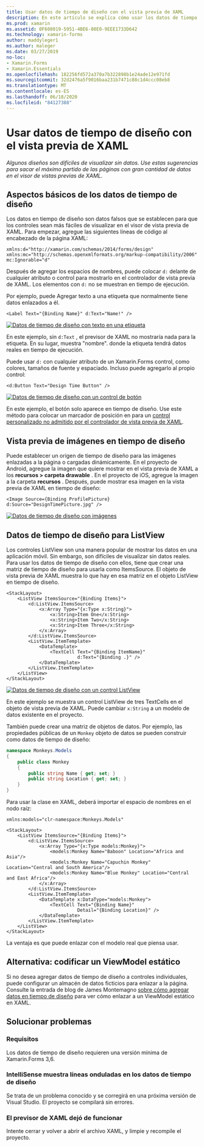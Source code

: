 ```yaml
---
title: Usar datos de tiempo de diseño con el vista previa de XAML
description: En este artículo se explica cómo usar los datos de tiempo de diseño para mostrar los diseños con gran cantidad de datos en el visor de vista previa de XAML sin ejecutar la aplicación.
ms.prod: xamarin
ms.assetid: 0F608019-5951-4BE6-80E0-9EEE1733D642
ms.technology: xamarin-forms
author: maddyleger1
ms.author: maleger
ms.date: 03/27/2019
no-loc:
- Xamarin.Forms
- Xamarin.Essentials
ms.openlocfilehash: 182256fd572a370a7b322898b1e24ade12e971fd
ms.sourcegitcommit: 32d2476a5f9016baa231b7471c88c1d4ccc08eb8
ms.translationtype: MT
ms.contentlocale: es-ES
ms.lasthandoff: 06/18/2020
ms.locfileid: "84127388"
---
```

# <a name="use-design-time-data-with-the-xaml-previewer"></a>Usar datos de tiempo de diseño con el vista previa de XAML

_Algunos diseños son difíciles de visualizar sin datos. Use estas sugerencias para sacar el máximo partido de las páginas con gran cantidad de datos en el visor de vistas previas de XAML._

## <a name="design-time-data-basics"></a>Aspectos básicos de los datos de tiempo de diseño

Los datos en tiempo de diseño son datos falsos que se establecen para que los controles sean más fáciles de visualizar en el visor de vista previa de XAML. Para empezar, agregue las siguientes líneas de código al encabezado de la página XAML:

```xaml
xmlns:d="http://xamarin.com/schemas/2014/forms/design"
xmlns:mc="http://schemas.openxmlformats.org/markup-compatibility/2006"
mc:Ignorable="d"
```

Después de agregar los espacios de nombres, puede colocar `d:` delante de cualquier atributo o control para mostrarlo en el controlador de vista previa de XAML. Los elementos con `d:` no se muestran en tiempo de ejecución.

Por ejemplo, puede Agregar texto a una etiqueta que normalmente tiene datos enlazados a él.

```xaml
<Label Text="{Binding Name}" d:Text="Name!" />
```

[![Datos de tiempo de diseño con texto en una etiqueta](xaml-previewer-images/designtimedata-label-sm.png "Datos de tiempo de diseño con texto como etiqueta")](xaml-previewer-images/designtimedata-label-lg.png#lightbox)

En este ejemplo, sin `d:Text` , el previsor de XAML no mostraría nada para la etiqueta. En su lugar, muestra "nombre". donde la etiqueta tendrá datos reales en tiempo de ejecución.

Puede usar `d:` con cualquier atributo de un Xamarin.Forms control, como colores, tamaños de fuente y espaciado. Incluso puede agregarlo al propio control:

```xaml
<d:Button Text="Design Time Button" />
```

[![Datos de tiempo de diseño con un control de botón](xaml-previewer-images/designtimedata-controls-sm.png "Datos de tiempo de diseño con un control de botón")](xaml-previewer-images/designtimedata-controls-lg.png#lightbox)

En este ejemplo, el botón solo aparece en tiempo de diseño. Use este método para colocar un marcador de posición en para un [control personalizado no admitido por el controlador de vista previa de XAML](render-custom-controls.md).

## <a name="preview-images-at-design-time"></a>Vista previa de imágenes en tiempo de diseño

Puede establecer un origen de tiempo de diseño para las imágenes enlazadas a la página o cargadas dinámicamente. En el proyecto de Android, agregue la imagen que quiere mostrar en el vista previa de XAML a los **recursos > carpeta drawable** . En el proyecto de iOS, agregue la imagen a la carpeta **recursos** . Después, puede mostrar esa imagen en la vista previa de XAML en tiempo de diseño:

```xaml
<Image Source={Binding ProfilePicture} d:Source="DesignTimePicture.jpg" />
```

[![Datos de tiempo de diseño con imágenes](xaml-previewer-images/designtimedata-image-sm.png "Datos de tiempo de diseño con iamges")](xaml-previewer-images/designtimedata-image-lg.png#lightbox)

## <a name="design-time-data-for-listviews"></a>Datos de tiempo de diseño para ListView

Los controles ListView son una manera popular de mostrar los datos en una aplicación móvil. Sin embargo, son difíciles de visualizar sin datos reales. Para usar los datos de tiempo de diseño con ellos, tiene que crear una matriz de tiempo de diseño para usarla como ItemsSource. El objeto de vista previa de XAML muestra lo que hay en esa matriz en el objeto ListView en tiempo de diseño.

```xaml
<StackLayout>
    <ListView ItemsSource="{Binding Items}">
        <d:ListView.ItemsSource>
            <x:Array Type="{x:Type x:String}">
                <x:String>Item One</x:String>
                <x:String>Item Two</x:String>
                <x:String>Item Three</x:String>
            </x:Array>
        </d:ListView.ItemsSource>
        <ListView.ItemTemplate>
            <DataTemplate>
                <TextCell Text="{Binding ItemName}"
                          d:Text="{Binding .}" />
            </DataTemplate>
        </ListView.ItemTemplate>
    </ListView>
</StackLayout>
```

[![Datos de tiempo de diseño con un control ListView](xaml-previewer-images/designtimedata-itemssource-sm.png "Datos de tiempo de diseño con un control ListView")](xaml-previewer-images/designtimedata-itemssource-lg.png#lightbox)

En este ejemplo se muestra un control ListView de tres TextCells en el objeto de vista previa de XAML. Puede cambiar `x:String` a un modelo de datos existente en el proyecto.

También puede crear una matriz de objetos de datos. Por ejemplo, las propiedades públicas de un `Monkey` objeto de datos se pueden construir como datos de tiempo de diseño:

```csharp
namespace Monkeys.Models
{
    public class Monkey
    {
        public string Name { get; set; }
        public string Location { get; set; }
    }
}
```

Para usar la clase en XAML, deberá importar el espacio de nombres en el nodo raíz:

```xaml
xmlns:models="clr-namespace:Monkeys.Models"
```

```xaml
<StackLayout>
    <ListView ItemsSource="{Binding Items}">
        <d:ListView.ItemsSource>
            <x:Array Type="{x:Type models:Monkey}">
                <models:Monkey Name="Baboon" Location="Africa and Asia"/>
                <models:Monkey Name="Capuchin Monkey" Location="Central and South America"/>
                <models:Monkey Name="Blue Monkey" Location="Central and East Africa"/>
            </x:Array>
        </d:ListView.ItemsSource>
        <ListView.ItemTemplate>
            <DataTemplate x:DataType="models:Monkey">
                <TextCell Text="{Binding Name}"
                          Detail="{Binding Location}" />
            </DataTemplate>
        </ListView.ItemTemplate>
    </ListView>
</StackLayout>
```

La ventaja es que puede enlazar con el modelo real que piensa usar.

## <a name="alternative-hardcode-a-static-viewmodel"></a>Alternativa: codificar un ViewModel estático

Si no desea agregar datos de tiempo de diseño a controles individuales, puede configurar un almacén de datos ficticios para enlazar a la página. Consulte la entrada de blog de James Montemagno [sobre cómo agregar datos en tiempo de diseño](https://montemagno.com/xamarin-forms-design-time-data-tips-best-practices/) para ver cómo enlazar a un ViewModel estático en XAML.

## <a name="troubleshooting"></a>Solucionar problemas

### <a name="requirements"></a>Requisitos

Los datos de tiempo de diseño requieren una versión mínima de Xamarin.Forms 3,6.

### <a name="intellisense-shows-squiggly-lines-under-my-design-time-data"></a>IntelliSense muestra líneas onduladas en los datos de tiempo de diseño

Se trata de un problema conocido y se corregirá en una próxima versión de Visual Studio. El proyecto se compilará sin errores.

### <a name="the-xaml-previewer-stopped-working"></a>El previsor de XAML dejó de funcionar

Intente cerrar y volver a abrir el archivo XAML, y limpie y recompile el proyecto.
